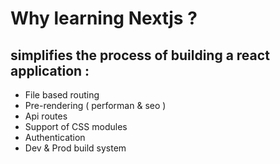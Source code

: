 # Why learning Nextjs ?
## simplifies the process of building a react application :
+ File based routing 
+ Pre-rendering ( performan & seo )
+ Api routes
+ Support of CSS modules 
+ Authentication 
+ Dev & Prod build system 